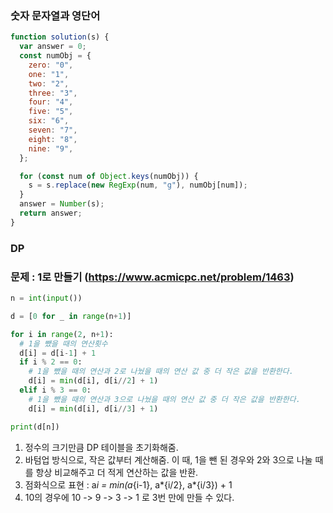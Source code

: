 ### 숫자 문자열과 영단어

```javascript
function solution(s) {
  var answer = 0;
  const numObj = {
    zero: "0",
    one: "1",
    two: "2",
    three: "3",
    four: "4",
    five: "5",
    six: "6",
    seven: "7",
    eight: "8",
    nine: "9",
  };

  for (const num of Object.keys(numObj)) {
    s = s.replace(new RegExp(num, "g"), numObj[num]);
  }
  answer = Number(s);
  return answer;
}
```

### DP

### 문제 : 1로 만들기 (https://www.acmicpc.net/problem/1463)

```python
n = int(input())

d = [0 for _ in range(n+1)]

for i in range(2, n+1):
  # 1을 뺐을 때의 연산횟수
  d[i] = d[i-1] + 1
  if i % 2 == 0:
    # 1을 뺐을 때의 연산과 2로 나눴을 때의 연산 값 중 더 작은 값을 반환한다.
    d[i] = min(d[i], d[i//2] + 1)
  elif i % 3 == 0:
    # 1을 뺐을 때의 연산과 3으로 나눴을 때의 연산 값 중 더 작은 값을 반환한다.
    d[i] = min(d[i], d[i//3] + 1)

print(d[n])
```

1. 정수의 크기만큼 DP 테이블을 초기화해줌.
2. 바텀업 방식으로, 작은 값부터 계산해줌. 이 때, 1을 뺀 된 경우와 2와 3으로 나눌 때를 항상 비교해주고 더 적게 연산하는 값을 반환.
3. 점화식으로 표현 : a*i = min(a*{i-1}, a*{i/2}, a*{i/3}) + 1
4. 10의 경우에 10 -> 9 -> 3 -> 1 로 3번 만에 만들 수 있다.

